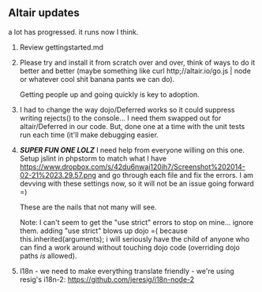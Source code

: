 Altair updates
----

a lot has progressed. it runs now I think.

1. Review gettingstarted.md
2. Please try and install it from scratch over and over, think of ways to do it better and better (maybe something
like curl http;//altair.io/go.js | node or whatever cool shit banana pants we can do).

    Getting people up and going quickly is key to adoption.

3. I had to change the way dojo/Deferred works so it could suppress writing rejects() to the console... I need them
swapped out for altair/Deferred in our code. But, done one at a time with the unit tests run each time (it'll make
 debugging easier.

4. ***SUPER FUN ONE LOLZ*** I need help from everyone willing on this one. Setup jslint in phpstorm to match what I have
https://www.dropbox.com/s/42du6nwaj120ih7/Screenshot%202014-02-21%2023.29.57.png and go through each file and fix
the errors. I am devving with these settings now, so it will not be an issue going forward =)

    These are the nails that not many will see.

    Note: I can't seem to get the "use strict" errors to stop on mine... ignore them. adding "use strict" blows up dojo =(
    because this.inherited(arguments); i will seriously have the child of anyone who can find a work around without touching
    dojo code (overriding dojo paths *is* allowed).


5. I18n - we need to make everything translate friendly - we're using resig's i18n-2: https://github.com/jeresig/i18n-node-2


